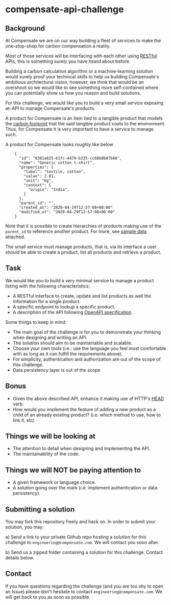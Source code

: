 # compensate-api-challenge

## Background

At Compensate we are on our way building a fleet of services to make the one-stop-shop for carbon compensation a reality.

Most of those services will be interfacing with each other using [RESTful](https://en.wikipedia.org/wiki/Representational_state_transfer) APIs, 
this is something surely you have heard about before.

Building a carbon calculation algorithm or a machine-learning solution would surely proof your technical skills to help us building Compensate's
ambitious architectural vision, however, we think that would be an overshoot so we would like to see something more self-contained where you can 
potentially show us how you reason and build solutions.

For this challenge, we would like you to build a very small service exposing an API to manage Compensate's products.

A product for Compensate is an item tied to a tangible product that models the [carbon footprint](https://en.wikipedia.org/wiki/Carbon_footprint) that
the said tangible product costs to the environment. Thus, for Compensate it is very important to have a service to manage such.

A product for Compensate looks roughly like below

```
    {
      "id": "8381a025-61fc-4479-b335-cc60b0b87b60",
      "name": "Generic cotton t-shirt",
      "properties": {
        "label": "textile, cotton",
        "value": 2.01,
        "unit": "Kg",
        "context": {
          "origin": "India",
        }
      },
      "parent_id": "",
      "created_at": "2020-04-29T12:57:08+00:00"
      "modified_at": "2020-04-29T12:57:08+00:00"
    }

```

Note that it is possible to create hierarchies of products making use of the `parent_id` to reference another product. For more, see [sample data](./data.json) attached.

The small service must manage products, that is, via its interface a user should be able to create a product, list all products and retrieve a product.

## Task

We would like you to build a very minimal service to manage a product listing with the following characteristics:

- A RESTful interface to create, update and list products as well the information for a single product.
- A specific endpoint to lookup a specific product.
- A description of the API following [OpenAPI specification](https://github.com/OAI/OpenAPI-Specification).

Some things to keep in mind:

- The main goal of the challenge is for you to demonstrate your thinking when designing and writing an API.
- The solution should aim to be maintainable and scalable.
- Choose your own tools (i.e.: use the language you feel most comfortable with as long as it can fulfill the requirements above).
- For simplicity, authentication and authorization are out of the scope of this challenge.
- Data persistency layer is out of the scope

## Bonus

- Given the above described API, enhance it making use of HTTP's [HEAD](https://developer.mozilla.org/en-US/docs/Web/HTTP/Methods/HEAD) verb.
- How would you implement the feature of adding a new product as a child of an already existing product? (i.e. which method to use, how to link it, etc)

## Things we will be looking at

- The attention to detail when designing and implementing the API.
- The maintainability of the code.

## Things we will NOT be paying attention to

- A given framework or language choice.
- A solution going over the mark (i.e. implement authentication or data persistency).

## Submitting a solution

You may fork this repository freely and hack on. In order to submit your solution, you may:

a) Send a link to your private Github repo hosting a solution for this challenge to `engineering@compensate.com`. We will contact you soon after.

b) Send us a zipped folder containing a solution for this challenge. Contact details below.

## Contact

If you have questions regarding the challenge (and you are too shy to open an Issue) please don't hesitate to contact `engineering@compensate.com`. We will get back to you as soon 
as possible.
